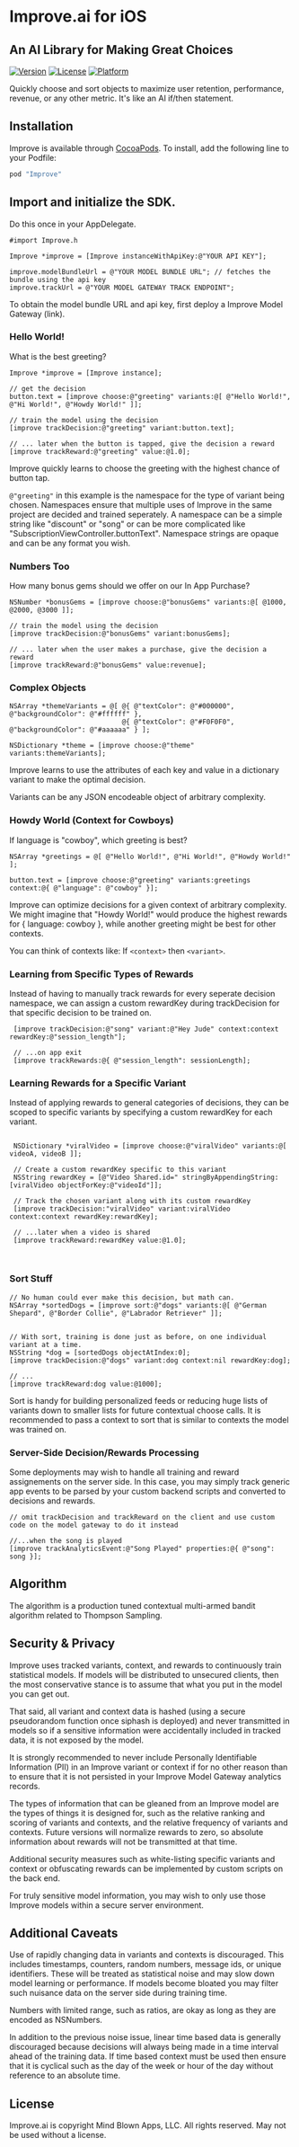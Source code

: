 # Improve.ai for iOS

## An AI Library for Making Great Choices
 
[![Version](https://img.shields.io/cocoapods/v/Improve.svg?style=flat)](http://cocoapods.org/pods/Improve)
[![License](https://img.shields.io/cocoapods/l/Improve.svg?style=flat)](http://cocoapods.org/pods/Improve)
[![Platform](https://img.shields.io/cocoapods/p/Improve.svg?style=flat)](http://cocoapods.org/pods/Improve)

Quickly choose and sort objects to maximize user retention, performance, revenue, or any other metric. It's like an AI if/then statement.

## Installation

Improve is available through [CocoaPods](http://cocoapods.org). To install, add the following line to your Podfile:

```ruby
pod "Improve"
```

## Import and initialize the SDK.

Do this once in your AppDelegate.

```objc
#import Improve.h

Improve *improve = [Improve instanceWithApiKey:@"YOUR API KEY"];

improve.modelBundleUrl = @"YOUR MODEL BUNDLE URL"; // fetches the bundle using the api key
improve.trackUrl = @"YOUR MODEL GATEWAY TRACK ENDPOINT";

```

To obtain the model bundle URL and api key, first deploy a Improve Model Gateway (link).

### Hello World!

What is the best greeting?

```objc
Improve *improve = [Improve instance];

// get the decision
button.text = [improve choose:@"greeting" variants:@[ @"Hello World!", @"Hi World!", @"Howdy World!" ]];

// train the model using the decision
[improve trackDecision:@"greeting" variant:button.text];

// ... later when the button is tapped, give the decision a reward
[improve trackReward:@"greeting" value:@1.0];
```

Improve quickly learns to choose the greeting with the highest chance of button tap.

```@"greeting"``` in this example is the namespace for the type of variant being chosen. Namespaces ensure that multiple uses of Improve in the same project are decided and trained seperately.  A namespace can be a simple string like "discount" or "song" or can be more complicated like "SubscriptionViewController.buttonText".  Namespace strings are opaque and can be any format you wish.

### Numbers Too

How many bonus gems should we offer on our In App Purchase?

```objc
NSNumber *bonusGems = [improve choose:@"bonusGems" variants:@[ @1000, @2000, @3000 ]];

// train the model using the decision
[improve trackDecision:@"bonusGems" variant:bonusGems];

// ... later when the user makes a purchase, give the decision a reward
[improve trackReward:@"bonusGems" value:revenue];
```

### Complex Objects

```objc
NSArray *themeVariants = @[ @{ @"textColor": @"#000000", @"backgroundColor": @"#ffffff" },
                            @{ @"textColor": @"#F0F0F0", @"backgroundColor": @"#aaaaaa" } ];
                            
NSDictionary *theme = [improve choose:@"theme" variants:themeVariants];
```

Improve learns to use the attributes of each key and value in a dictionary variant to make the optimal decision.  

Variants can be any JSON encodeable object of arbitrary complexity.

### Howdy World (Context for Cowboys)

If language is "cowboy", which greeting is best?

```objc
NSArray *greetings = @[ @"Hello World!", @"Hi World!", @"Howdy World!" ];

button.text = [improve choose:@"greeting" variants:greetings context:@{ @"language": @"cowboy" }];
```

Improve can optimize decisions for a given context of arbitrary complexity. We might imagine that "Howdy World!" would produce the highest rewards for { language: cowboy }, while another greeting might be best for other contexts.

You can think of contexts like: If `<context>` then `<variant>`.

### Learning from Specific Types of Rewards
Instead of having to manually track rewards for every seperate decision namespace, we can assign a custom rewardKey during trackDecision for that specific decision to be trained on.

```objc
 [improve trackDecision:@"song" variant:@"Hey Jude" context:context rewardKey:@"session_length"];
 
 // ...on app exit
 [improve trackRewards:@{ @"session_length": sessionLength];
 ```
 
 ### Learning Rewards for a Specific Variant
 
 Instead of applying rewards to general categories of decisions, they can be scoped to specific variants by specifying a custom rewardKey for each variant.

```objc

 NSDictionary *viralVideo = [improve choose:@"viralVideo" variants:@[ videoA, videoB ]];
 
 // Create a custom rewardKey specific to this variant
 NSString rewardKey = [@"Video Shared.id=" stringByAppendingString:[viralVideo objectForKey:@"videoId"]];
 
 // Track the chosen variant along with its custom rewardKey
 [improve trackDecision:"viralVideo" variant:viralVideo context:context rewardKey:rewardKey];
 
 // ...later when a video is shared
 [improve trackReward:rewardKey value:@1.0];
 
 
 ```
 
 ### Sort Stuff

```objc
// No human could ever make this decision, but math can.
NSArray *sortedDogs = [improve sort:@"dogs" variants:@[ @"German Shepard", @"Border Collie", @"Labrador Retriever" ]];


// With sort, training is done just as before, on one individual variant at a time.
NSString *dog = [sortedDogs objectAtIndex:0];
[improve trackDecision:@"dogs" variant:dog context:nil rewardKey:dog];

// ... 
[improve trackReward:dog value:@1000];
```

Sort is handy for building personalized feeds or reducing huge lists of variants down to smaller lists for future contextual choose calls.  It is recommended to pass a context to sort that is similar to contexts the model was trained on.
 
 ### Server-Side Decision/Rewards Processing
 
 Some deployments may wish to handle all training and reward assignements on the server side. In this case, you may simply track generic app events to be parsed by your custom backend scripts and converted to decisions and rewards.
 
 ```objc
 // omit trackDecision and trackReward on the client and use custom code on the model gateway to do it instead

 //...when the song is played
 [improve trackAnalyticsEvent:@"Song Played" properties:@{ @"song": song }];

 ```
 
 ## Algorithm
 
The algorithm is a production tuned contextual multi-armed bandit algorithm related to Thompson Sampling.
 
 ## Security & Privacy
 
 Improve uses tracked variants, context, and rewards to continuously train statistical models.  If models will be distributed to unsecured clients, then the most conservative stance is to assume that what you put in the model you can get out.
 
 That said, all variant and context data is hashed (using a secure pseudorandom function once siphash is deployed) and never transmitted in models so if a sensitive information were accidentally included in tracked data, it is not exposed by the model.
 
It is strongly recommended to never include Personally Identifiable Information (PII) in an Improve variant or context if for no other reason than to ensure that it is not persisted in your Improve Model Gateway analytics records.
 
 The types of information that can be gleaned from an Improve model are the types of things it is designed for, such as the relative ranking and scoring of variants and contexts, and the relative frequency of variants and contexts.  Future versions will normalize rewards to zero, so absolute information about rewards will not be transmitted at that time.
 
 Additional security measures such as white-listing specific variants and context or obfuscating rewards can be implemented by custom scripts on the back end.
 
 For truly sensitive model information, you may wish to only use those Improve models within a secure server environment.
 
 ## Additional Caveats
 
 Use of rapidly changing data in variants and contexts is discouraged.  This includes timestamps, counters, random numbers, message ids, or unique identifiers.  These will be treated as statistical noise and may slow down model learning or performance.  If models become bloated you may filter such nuisance data on the server side during training time.
 
 Numbers with limited range, such as ratios, are okay as long as they are encoded as NSNumbers.
 
 In addition to the previous noise issue, linear time based data is generally discouraged because decisions will always being made in a time interval ahead of the training data.  If time based context must be used then ensure that it is cyclical such as the day of the week or hour of the day without reference to an absolute time.

## License

Improve.ai is copyright Mind Blown Apps, LLC. All rights reserved.  May not be used without a license.
